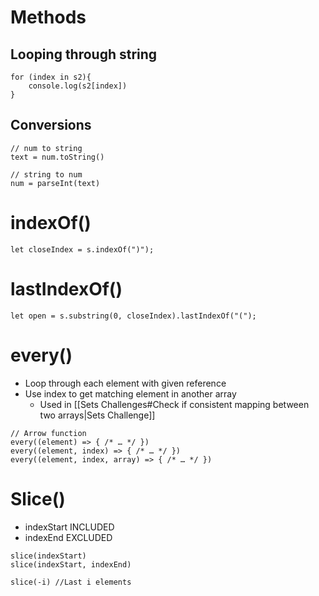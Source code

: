 # Methods

## Looping through string

```JS
for (index in s2){
    console.log(s2[index])
}
```

## Conversions

```JS
// num to string
text = num.toString()

// string to num
num = parseInt(text)
```

# indexOf()

```JS
let closeIndex = s.indexOf(")");
```

# lastIndexOf()
```JS
let open = s.substring(0, closeIndex).lastIndexOf("(");
```

# every()

- Loop through each element with given reference
- Use index to get matching element in another array
	- Used in [[Sets Challenges#Check if consistent mapping between two arrays|Sets Challenge]]

```JS
// Arrow function
every((element) => { /* … */ })
every((element, index) => { /* … */ })
every((element, index, array) => { /* … */ })
```

# Slice()

- indexStart INCLUDED
- indexEnd EXCLUDED
```JS
slice(indexStart)
slice(indexStart, indexEnd)

slice(-i) //Last i elements
```